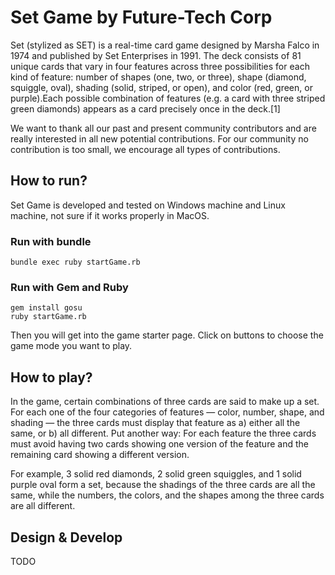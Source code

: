 # Set Game by Future-Tech Corp
Set (stylized as SET) is a real-time card game designed by Marsha Falco in 1974 and published by Set Enterprises in 1991. The deck consists of 81 unique cards that vary in four features across three possibilities for each kind of feature: number of shapes (one, two, or three), shape (diamond, squiggle, oval), shading (solid, striped, or open), and color (red, green, or purple).Each possible combination of features (e.g. a card with three striped green diamonds) appears as a card precisely once in the deck.[1]

We want to thank all our past and present community contributors and are really interested in all new potential contributions. For our community no contribution is too small, we encourage all types of contributions.

## How to run?
Set Game is developed and tested on Windows machine and Linux machine, not sure if it works properly in MacOS.
### Run with bundle
```shell
bundle exec ruby startGame.rb
```
### Run with Gem and Ruby
```shell
gem install gosu
ruby startGame.rb
```
Then you will get into the game starter page. Click on buttons to choose the game mode you want to play.

## How to play?
In the game, certain combinations of three cards are said to make up a set. For each one of the four categories of features — color, number, shape, and shading — the three cards must display that feature as a) either all the same, or b) all different. Put another way: For each feature the three cards must avoid having two cards showing one version of the feature and the remaining card showing a different version.

For example, 3 solid red diamonds, 2 solid green squiggles, and 1 solid purple oval form a set, because the shadings of the three cards are all the same, while the numbers, the colors, and the shapes among the three cards are all different.


## Design & Develop
TODO

